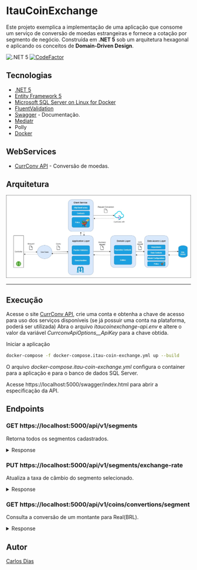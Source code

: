 # ItauCoinExchange

Este projeto exemplica a implementação de uma aplicação que consome um serviço de conversão de moedas estrangeiras e fornece a cotação por segmento de negócio.
Construída em **.NET 5** sob um arquitetura hexagonal e aplicando os conceitos de **Domain-Driven Design**.

![.NET 5](https://github.com/CarlosDias7/ItauCoinExchange/workflows/.NET%20Core/badge.svg)
[![CodeFactor](https://www.codefactor.io/repository/github/carlosdias7/itaucoinexchange/badge?s=910de5c3b0517e430ffdf067252e57f429c73dfc)](https://www.codefactor.io/repository/github/carlosdias7/itaucoinexchange)

## Tecnologias

* [.NET 5](https://dotnet.microsoft.com/download/dotnet/5.0)
* [Entity Framework 5](https://docs.microsoft.com/pt-br/ef/core/what-is-new/ef-core-5.0/whatsnew)
* [Microsoft SQL Server on Linux for Docker](https://hub.docker.com/_/microsoft-mssql-server)
* [FluentValidation](https://fluentvalidation.net/)
* [Swagger](https://swagger.io/) - Documentação.
* [Mediatr](https://github.com/jbogard/MediatR)
* Polly
* [Docker](https://www.docker.com/)

## WebServices

* [CurrConv API](https://www.currencyconverterapi.com/) - Conversão de moedas.

## Arquitetura

![diagrama](./.assets/img/ItauCoinExchangeDiagram.jpg)

---

## Execução

Acesse o site [CurrConv API](https://www.currencyconverterapi.com/), crie uma conta e obtenha a chave de acesso para uso dos serviços disponíveis (se já possuir uma conta na plataforma, poderá ser utilizada)
Abra o arquivo *itaucoinexchange-api.env* e altere o valor da variável *CurrconvApiOptions__ApiKey* para a chave obtida.

Iniciar a aplicação

``` bash
docker-compose -f docker-compose.itau-coin-exchange.yml up --build
```

O arquivo *docker-compose.itau-coin-exchange.yml* configura o container para a aplicação e para o banco de dados SQL Server.

Acesse https://localhost:5000/swagger/index.html para abrir a especificação da API.

## Endpoints

### GET https://localhost:5000/api/v1/segments
Retorna todos os segmentos cadastrados.

<details><summary>Response</summary><p>
  
``` json 
{
  "Success": true,
  "Data": [
    {
      "Id": "1568974",
      "Name": "Private",
      "ExchangeRate": 0.1
    },
    {
      "Id": "658568",
      "Name": "Varejo",
      "ExchangeRate": 0.25
    },
    {
      "Id": "6653178864",
      "Name": "Segmento Personnalite",
      "ExchangeRate": 0.36
    }
  ],
  "Messages": []
}
```
</p></details>

### PUT https://localhost:5000/api/v1/segments/exchange-rate
Atualiza a taxa de câmbio do segmento selecionado.

<details><summary>Response</summary><p>
  
``` json 
{
  "Success": true,
  "Data": 
  {
      "Id": "6653178864",
      "Name": "Segmento Personnalite",
      "ExchangeRate": 0.36
   },
  "Messages": []
}
```
</p></details>

### GET https://localhost:5000/api/v1/coins/convertions/segment
Consulta a conversão de um montante para Real(BRL).

<details><summary>Response</summary><p>
  
``` json 
{
  "Success": true,
  "Data": 
  {
      "SegmentId": "6653178864",
      "SegmentName": "Segmento Personnalite",
      "CoinFrom": "USD",
      "Amount": 10.00,
      "CoinTo": BRL,
      "ConvertedAmount": 54.67
   },
  "Messages": []
}
```
</p></details>

## Autor
[Carlos Dias](https://github.com/CarlosDias7)

